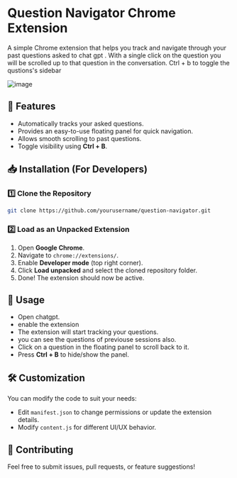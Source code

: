 # Question Navigator Chrome Extension

A simple Chrome extension that helps you track and navigate through your past questions asked to chat gpt .  With a single click on the question
you will be scrolled up to that question in the conversation. 
Ctrl + b to toggle the qustions's sidebar

![image](https://github.com/user-attachments/assets/c49468cc-e59d-4cc0-96f1-72cdc5ab5227)


## 🚀 Features
- Automatically tracks your asked questions.
- Provides an easy-to-use floating panel for quick navigation.
- Allows smooth scrolling to past questions.
- Toggle visibility using **Ctrl + B**.

## 📥 Installation (For Developers)
### 1️⃣ Clone the Repository
```sh
git clone https://github.com/yourusername/question-navigator.git
```

### 2️⃣ Load as an Unpacked Extension
1. Open **Google Chrome**.
2. Navigate to `chrome://extensions/`.
3. Enable **Developer mode** (top right corner).
4. Click **Load unpacked** and select the cloned repository folder.
5. Done! The extension should now be active.

## 🔧 Usage
- Open chatgpt.
- enable the extension
- The extension will start tracking your questions.
- you can see the questions of previouse sessions also.
- Click on a question in the floating panel to scroll back to it.
- Press **Ctrl + B** to hide/show the panel.

## 🛠 Customization
You can modify the code to suit your needs:
- Edit `manifest.json` to change permissions or update the extension details.
- Modify `content.js` for different UI/UX behavior.

## 📝 Contributing
Feel free to submit issues, pull requests, or feature suggestions!



